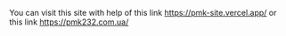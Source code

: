 You can visit this site with help of 
this link https://pmk-site.vercel.app/
or this link https://pmk232.com.ua/
